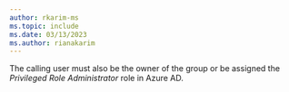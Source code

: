 ```yaml
---
author: rkarim-ms
ms.topic: include
ms.date: 03/13/2023
ms.author: rianakarim
---
```


The calling user must also be the owner of the group or be assigned the *Privileged Role Administrator* role in Azure AD.